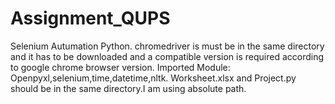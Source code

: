 # Assignment_QUPS
Selenium Autumation Python.
chromedriver is must be in the same directory and it has to be downloaded and a compatible version is required according to google chrome browser version.
Imported Module: Openpyxl,selenium,time,datetime,nltk.
Worksheet.xlsx and Project.py should be in the same directory.I am using absolute path. 
